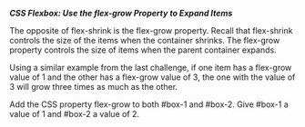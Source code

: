 ***CSS Flexbox: Use the flex-grow Property to Expand Items***

The opposite of flex-shrink is the flex-grow property. Recall that flex-shrink controls the size of the items when the container shrinks. The flex-grow property controls the size of items when the parent container expands.

Using a similar example from the last challenge, if one item has a flex-grow value of 1 and the other has a flex-grow value of 3, the one with the value of 3 will grow three times as much as the other.


Add the CSS property flex-grow to both #box-1 and #box-2. Give #box-1 a value of 1 and #box-2 a value of 2.
